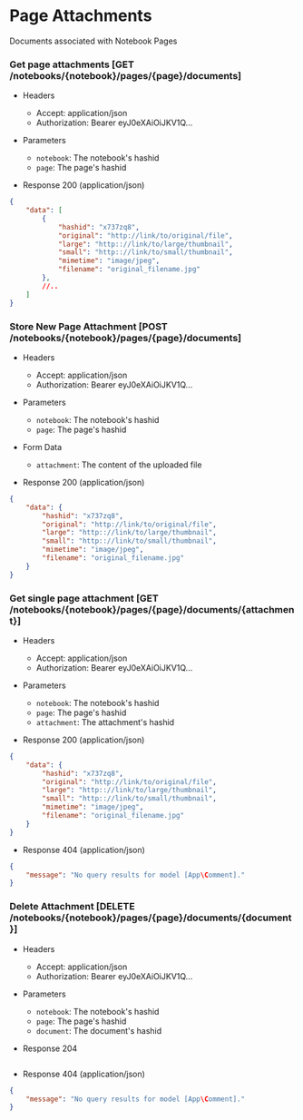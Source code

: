 # Page Attachments

Documents associated with Notebook Pages

### Get page attachments [GET /notebooks/{notebook}/pages/{page}/documents]

+ Headers

    + Accept: application/json
    + Authorization:  Bearer eyJ0eXAiOiJKV1Q...

+ Parameters

    + `notebook`: The notebook's hashid
    + `page`: The page's hashid

+ Response 200 (application/json)

```json
{
    "data": [
        {
            "hashid": "x737zq8",
            "original": "http://link/to/original/file",
            "large": "http:://link/to/large/thumbnail",
            "small": "http:://link/to/small/thumbnail",
            "mimetime": "image/jpeg",
            "filename": "original_filename.jpg"
        },
        //..
    ]
}
```

### Store New Page Attachment [POST /notebooks/{notebook}/pages/{page}/documents]

+ Headers

    + Accept: application/json
    + Authorization:  Bearer eyJ0eXAiOiJKV1Q...

+ Parameters

    + `notebook`: The notebook's hashid
    + `page`: The page's hashid

+ Form Data

    + `attachment`: The content of the uploaded file

+ Response 200 (application/json)

```json
{
    "data": {
        "hashid": "x737zq8",
        "original": "http://link/to/original/file",
        "large": "http:://link/to/large/thumbnail",
        "small": "http:://link/to/small/thumbnail",
        "mimetime": "image/jpeg",
        "filename": "original_filename.jpg"
    }
}
```

### Get single page attachment [GET /notebooks/{notebook}/pages/{page}/documents/{attachment}]

+ Headers

    + Accept: application/json
    + Authorization:  Bearer eyJ0eXAiOiJKV1Q...

+ Parameters

    + `notebook`: The notebook's hashid
    + `page`: The page's hashid
    + `attachment`: The attachment's hashid

+ Response 200 (application/json)

```json
{
    "data": {
        "hashid": "x737zq8",
        "original": "http://link/to/original/file",
        "large": "http:://link/to/large/thumbnail",
        "small": "http:://link/to/small/thumbnail",
        "mimetime": "image/jpeg",
        "filename": "original_filename.jpg"
    }
}
```

+ Response 404 (application/json)

```json
{
    "message": "No query results for model [App\Comment]."
}
```

### Delete Attachment [DELETE /notebooks/{notebook}/pages/{page}/documents/{document}]

+ Headers

    + Accept: application/json
    + Authorization:  Bearer eyJ0eXAiOiJKV1Q...

+ Parameters

    + `notebook`: The notebook's hashid
    + `page`: The page's hashid
    + `document`: The document's hashid

+ Response 204

```json

```

+ Response 404 (application/json)

```json
{
    "message": "No query results for model [App\Comment]."
}
```
